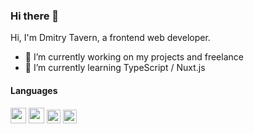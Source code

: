 ### Hi there 👋

<!--
<img align="right" src="https://github-readme-stats.vercel.app/api?username=doggerwork&show_icons=true&icon_color=0366d6&text_color=24292e&bg_color=ffffff&hide_title=true&hide=issues,prs,contribs" />
-->

Hi, I'm Dmitry Tavern, a frontend web developer.

- 🔭 I’m currently working on my projects and freelance
- 🌱 I’m currently learning TypeScript / Nuxt.js

#### Languages
<code><img height="25" src="https://raw.githubusercontent.com/doggerwork/doggerwork/master/assets/html.png"></code>
<code><img height="25" src="https://raw.githubusercontent.com/doggerwork/doggerwork/master/assets/css.png"></code>
<code><img height="22" src="https://raw.githubusercontent.com/doggerwork/doggerwork/master/assets/javascript.png"></code>
<code><img height="22" src="https://raw.githubusercontent.com/doggerwork/doggerwork/master/assets/typescript.png"></code>